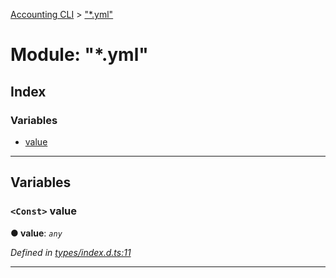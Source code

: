 [Accounting CLI](../README.md) > ["*.yml"](../modules/___yml_.md)

# Module: "*.yml"

## Index

### Variables

* [value](___yml_.md#value)

---

## Variables

<a id="value"></a>

### `<Const>` value

**● value**: *`any`*

*Defined in [types/index.d.ts:11](https://github.com/daniellacosse/accounting-cli/blob/79da2fe/types/index.d.ts#L11)*

___


